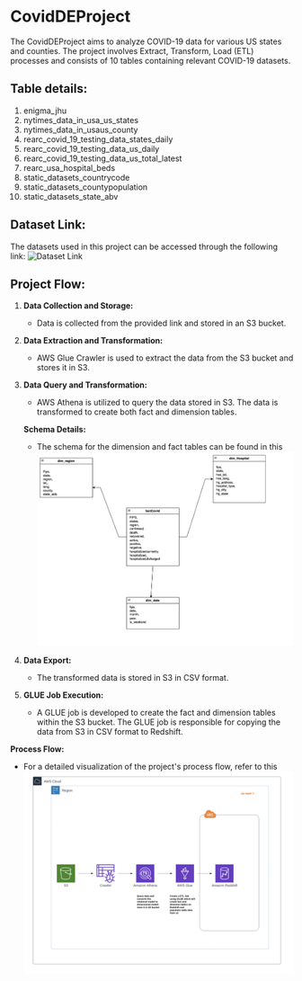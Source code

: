 # CovidDEProject

The CovidDEProject aims to analyze COVID-19 data for various US states and counties. The project involves Extract, Transform, Load (ETL) processes and consists of 10 tables containing relevant COVID-19 datasets.

## Table details:

1. enigma_jhu
2. nytimes_data_in_usa_us_states
3. nytimes_data_in_usaus_county
4. rearc_covid_19_testing_data_states_daily
5. rearc_covid_19_testing_data_us_daily
6. rearc_covid_19_testing_data_us_total_latest
7. rearc_usa_hospital_beds
8. static_datasets_countrycode
9. static_datasets_countypopulation
10. static_datasets_state_abv

## Dataset Link:

The datasets used in this project can be accessed through the following link: ![Dataset Link](https://aws.amazon.com/covid-19-data-lake/)

## Project Flow:

1. **Data Collection and Storage:**
   - Data is collected from the provided link and stored in an S3 bucket.

2. **Data Extraction and Transformation:**
   - AWS Glue Crawler is used to extract the data from the S3 bucket and stores it in  S3.

3. **Data Query and Transformation:**
   - AWS Athena is utilized to query the data stored in S3. The data is transformed to create both fact and dimension tables.

   **Schema Details:**
   - The schema for the dimension and fact tables can be found in this ![Schema](https://github.com/Bhaveshm23/CovidDEProject/blob/main/Schema.png)

4. **Data Export:**
   - The transformed data is stored in S3 in CSV format.

5. **GLUE Job Execution:**
   - A GLUE job is developed to create the fact and dimension tables within the S3 bucket. The GLUE job is responsible for copying the data from S3 in CSV format to Redshift.

 **Process Flow:**
   - For a detailed visualization of the project's process flow, refer to this ![Process Flow](https://github.com/Bhaveshm23/CovidDEProject/blob/main/ProjectFlow.png)
